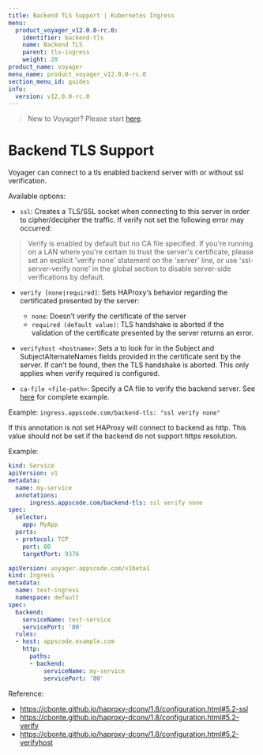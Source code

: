 ```yaml
---
title: Backend TLS Support | Kubernetes Ingress
menu:
  product_voyager_v12.0.0-rc.0:
    identifier: backend-tls
    name: Backend TLS
    parent: tls-ingress
    weight: 20
product_name: voyager
menu_name: product_voyager_v12.0.0-rc.0
section_menu_id: guides
info:
  version: v12.0.0-rc.0
---
```


> New to Voyager? Please start [here](/products/voyager/v12.0.0-rc.0/concepts/overview).

# Backend TLS Support

Voyager can connect to a tls enabled backend server with or without ssl verification.

Available options:

- `ssl`: Creates a TLS/SSL socket when connecting to this server in order to cipher/decipher the traffic. If verify not set the following error may occurred:

> Verify is enabled by default but no CA file specified. If you're running on a LAN where you're certain to trust the server's certificate, please set an explicit 'verify none' statement on the 'server' line, or use 'ssl-server-verify none' in the global section to disable server-side verifications by default.

- `verify [none|required]`: Sets HAProxy‘s behavior regarding the certificated presented by the server:
  - `none`: Doesn’t verify the certificate of the server
  - `required (default value)`: TLS handshake is aborted if the validation of the certificate presented by the server returns an error.

- `verifyhost <hostname>`: Sets a <hostname> to look for in the Subject and SubjectAlternateNames fields provided in the certificate sent by the server. If <hostname> can’t be found, then the TLS handshake is aborted. This only applies when verify required is configured.

- `ca-file <file-path>`: Specify a CA file to verify the backend server. See [here](/products/voyager/v12.0.0-rc.0/guides/ingress/configuration/config-volumes) for complete example.

Example: `ingress.appscode.com/backend-tls: "ssl verify none"`

If this annotation is not set HAProxy will connect to backend as http. This value should not be set if the backend do not support https resolution.

Example:

```yaml
kind: Service
apiVersion: v1
metadata:
  name: my-service
  annotations:
      ingress.appscode.com/backend-tls: ssl verify none
spec:
  selector:
    app: MyApp
  ports:
  - protocol: TCP
    port: 80
    targetPort: 9376
```

```yaml
apiVersion: voyager.appscode.com/v1beta1
kind: Ingress
metadata:
  name: test-ingress
  namespace: default
spec:
  backend:
    serviceName: test-service
    servicePort: '80'
  rules:
  - host: appscode.example.com
    http:
      paths:
      - backend:
          serviceName: my-service
          servicePort: '80'
```

Reference:

- https://cbonte.github.io/haproxy-dconv/1.8/configuration.html#5.2-ssl
- https://cbonte.github.io/haproxy-dconv/1.8/configuration.html#5.2-verify
- https://cbonte.github.io/haproxy-dconv/1.8/configuration.html#5.2-verifyhost
